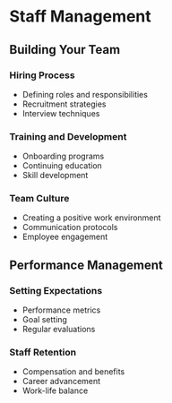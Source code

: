 # Staff Management

## Building Your Team

### Hiring Process
- Defining roles and responsibilities
- Recruitment strategies
- Interview techniques

### Training and Development
- Onboarding programs
- Continuing education
- Skill development

### Team Culture
- Creating a positive work environment
- Communication protocols
- Employee engagement

## Performance Management

### Setting Expectations
- Performance metrics
- Goal setting
- Regular evaluations

### Staff Retention
- Compensation and benefits
- Career advancement
- Work-life balance